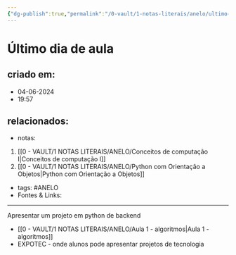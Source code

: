 ```yaml
---
{"dg-publish":true,"permalink":"/0-vault/1-notas-literais/anelo/ultimo-dia-de-aula/","tags":["ANELO"],"dgHomeLink":true,"dgShowLocalGraph":true,"dgShowFileTree":true,"dgEnableSearch":true,"noteIcon":""}
---
```


# Último dia de aula

## criado em: 
- 04-06-2024
- 19:57
## relacionados:
- notas:
1. [[0 - VAULT/1 NOTAS LITERAIS/ANELO/Conceitos de computação I\|Conceitos de computação I]]
2. [[0 - VAULT/1 NOTAS LITERAIS/ANELO/Python com Orientação a Objetos\|Python com Orientação a Objetos]]
- tags: #ANELO 
- Fontes & Links: 
---
Apresentar um projeto em python de backend 

- [[0 - VAULT/1 NOTAS LITERAIS/ANELO/Aula 1 - algoritmos\|Aula 1 - algoritmos]]
- EXPOTEC - onde alunos pode apresentar projetos de tecnologia 